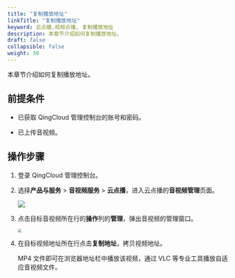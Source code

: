 ```yaml
---
title: "复制播放地址"
linkTitle: "复制播放地址"
keyword: 云点播,视频点播, 复制播放地址
description: 本章节介绍如何复制播放地址。
draft: false
collapsible: false
weight: 30
---
```


本章节介绍如何复制播放地址。

## 前提条件

- 已获取 QingCloud 管理控制台的账号和密码。

- 已上传音视频。

## 操作步骤

1. 登录 QingCloud 管理控制台。

2. 选择**产品与服务** > **音视频服务** > **云点播**，进入云点播的**音视频管理**页面。

   ![](/audio_and_video/vod/_images/um_video_list.png)

3. 点击目标音视频所在行的**操作**列的**管理**，弹出音视频的管理窗口。

   <img src="/audio_and_video/vod/_images/um_copy_addr.png" style="zoom:50%;" />

5. 在目标视频地址所在行点击**复制地址**，拷贝视频地址。

   MP4 文件即可在浏览器地址栏中播放该视频，通过 VLC 等专业工具播放自适应音视频文件。



